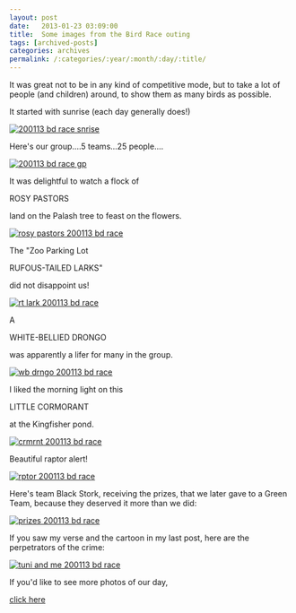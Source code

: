 ```yaml
---
layout: post
date:	2013-01-23 03:09:00
title:  Some images from the Bird Race outing
tags: [archived-posts]
categories: archives
permalink: /:categories/:year/:month/:day/:title/
---
```

It was great not to be in any kind of competitive mode, but to take a lot of people (and children) around, to show them as many birds as possible.

It started with sunrise (each day generally does!)

<a href="http://s1264.photobucket.com/albums/jj483/mnypx/?action=view&amp;current=DSC09806.jpg" target="_blank"><img src="http://i1264.photobucket.com/albums/jj483/mnypx/DSC09806.jpg" border="0" alt="200113 bd race snrise"></a>

Here's our group....5 teams...25 people....

<a href="http://s1264.photobucket.com/albums/jj483/mnypx/?action=view&amp;current=DSC09795.jpg" target="_blank"><img src="http://i1264.photobucket.com/albums/jj483/mnypx/DSC09795.jpg" border="0" alt="200113 bd race gp"></a>

<lj-cut text="some more...">

It was delightful to watch a flock of

ROSY PASTORS

land on the Palash tree to feast on the flowers.

<a href="http://s1264.photobucket.com/albums/jj483/mnypx/?action=view&amp;current=DSC09814.jpg" target="_blank"><img src="http://i1264.photobucket.com/albums/jj483/mnypx/DSC09814.jpg" border="0" alt="rosy pastors 200113 bd race"></a>

The "Zoo Parking Lot 

RUFOUS-TAILED LARKS"

did not disappoint us!

<a href="http://s1264.photobucket.com/albums/jj483/mnypx/?action=view&amp;current=DSC09837.jpg" target="_blank"><img src="http://i1264.photobucket.com/albums/jj483/mnypx/DSC09837.jpg" border="0" alt="rt lark 200113 bd race"></a>

A

WHITE-BELLIED DRONGO

was apparently a lifer for many in the group.


<a href="http://s1264.photobucket.com/albums/jj483/mnypx/?action=view&amp;current=DSC09850.jpg" target="_blank"><img src="http://i1264.photobucket.com/albums/jj483/mnypx/DSC09850.jpg" border="0" alt="wb drngo 200113 bd race"></a>

I liked the morning light on this

LITTLE CORMORANT

at the Kingfisher pond.

<a href="http://s1264.photobucket.com/albums/jj483/mnypx/?action=view&amp;current=DSC09852.jpg" target="_blank"><img src="http://i1264.photobucket.com/albums/jj483/mnypx/DSC09852.jpg" border="0" alt="crmrnt 200113 bd race"></a>

Beautiful raptor alert!


<a href="http://s1264.photobucket.com/albums/jj483/mnypx/?action=view&amp;current=DSC09874.jpg" target="_blank"><img src="http://i1264.photobucket.com/albums/jj483/mnypx/DSC09874.jpg" border="0" alt="rptor 200113 bd race"></a>

Here's team Black Stork, receiving the prizes, that we later gave to a Green Team, because they deserved it more than we did:

<a href="http://s1264.photobucket.com/albums/jj483/mnypx/?action=view&amp;current=DSC09950.jpg" target="_blank"><img src="http://i1264.photobucket.com/albums/jj483/mnypx/DSC09950.jpg" border="0" alt="prizes 200113 bd race"></a>

</lj-cut>

If you saw my verse and the cartoon in my last post, here are the perpetrators of the crime:

<a href="http://s1264.photobucket.com/albums/jj483/mnypx/?action=view&amp;current=DSC09910.jpg" target="_blank"><img src="http://i1264.photobucket.com/albums/jj483/mnypx/DSC09910.jpg" border="0" alt="tuni and me 200113 bd race"></a>

If you'd like to see more photos of our day,

<a href="https://www.facebook.com/media/set/?set=a.10151262704068878.477959.587058877&type=3"> click here </a>
